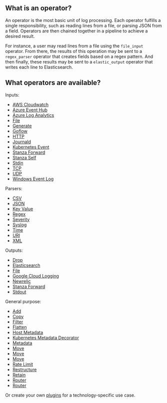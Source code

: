 ## What is an operator?
An operator is the most basic unit of log processing. Each operator fulfills a single responsibility, such as reading lines from a file, or parsing JSON from a field. Operators are then chained together in a pipeline to achieve a desired result.

For instance, a user may read lines from a file using the `file_input` operator. From there, the results of this operation may be sent to a `regex_parser` operator that creates fields based on a regex pattern. And then finally, these results may be sent to a `elastic_output` operator that writes each line to Elasticsearch.


## What operators are available?

Inputs:
- [AWS Cloudwatch](/docs/operators/aws_cloudwatch_input.md)
- [Azure Event Hub](/docs/operators/azure_event_hub_input.md)
- [Azure Log Analytics](/docs/operators/azure_log_analytics_input.md)
- [File](/docs/operators/file_input.md)
- [Generate](https://github.com/open-telemetry/opentelemetry-log-collection/blob/main/docs/operators/generate_input.md)
- [Goflow](/docs/operators/goflow_input.md)
- [HTTP](/docs/operators/http_input.md)
- [Journald](/docs/operators/journald_input.md)
- [Kubernetes Event](https://github.com/open-telemetry/opentelemetry-log-collection/blob/main/docs/operators/k8s_event_input)
- [Stanza Forward](/docs/operators/forward_input.md)
- [Stanza Self](https://github.com/open-telemetry/opentelemetry-log-collection/blob/main/docs/operators/stanza_input.md)
- [Stdin](https://github.com/open-telemetry/opentelemetry-log-collection/blob/main/docs/operators/stdin.md)
- [TCP](https://github.com/open-telemetry/opentelemetry-log-collection/blob/main/docs/operators/tcp_input.md)
- [UDP](https://github.com/open-telemetry/opentelemetry-log-collection/blob/main/docs/operators/udp_input.md)
- [Windows Event Log](/docs/operators/windows_eventlog_input.md)

Parsers:
- [CSV](/docs/operators/csv_parser.md)
- [JSON](https://github.com/open-telemetry/opentelemetry-log-collection/blob/main/docs/operators/json_parser.md)
- [Key Value](/docs/operators/key_value_parser.md)
- [Regex](https://github.com/open-telemetry/opentelemetry-log-collection/blob/main/docs/operators/regex_parser.md)
- [Severity](https://github.com/open-telemetry/opentelemetry-log-collection/blob/main/docs/operators/severity_parser.md)
- [Syslog](https://github.com/open-telemetry/opentelemetry-log-collection/blob/main/docs/operators/syslog_parser.md)
- [Time](https://github.com/open-telemetry/opentelemetry-log-collection/blob/main/docs/operators/time_parser.md)
- [URI](https://github.com/open-telemetry/opentelemetry-log-collection/blob/main/docs/operators/uri_parser.md)
- [XML](/docs/operators/xml_parser.md)

Outputs:
- [Drop](https://github.com/open-telemetry/opentelemetry-log-collection/blob/main/docs/operators/drop_output.md)
- [Elasticsearch](/docs/operators/elastic_output.md)
- [File](https://github.com/open-telemetry/opentelemetry-log-collection/blob/main/docs/operators/file_output.md)
- [Google Cloud Logging](/docs/operators/google_cloud_output.md)
- [Newrelic](docs/operators/newrelic_output.md)
- [Stanza Forward](docs/operators/forward_output.md)
- [Stdout](https://github.com/open-telemetry/opentelemetry-log-collection/blob/main/docs/operators/stdout.md)

General purpose:
- [Add](https://github.com/open-telemetry/opentelemetry-log-collection/blob/main/docs/operators/add.md)
- [Copy](https://github.com/open-telemetry/opentelemetry-log-collection/blob/main/docs/operators/copy.md)
- [Filter](https://github.com/open-telemetry/opentelemetry-log-collection/blob/main/docs/operators/filter.md)
- [Flatten](https://github.com/open-telemetry/opentelemetry-log-collection/blob/main/docs/operators/flatten.md)
- [Host Metadata](/docs/operators/host_metadata.md)
- [Kubernetes Metadata Decorator](/docs/operators/k8s_metadata_decorator.md)
- [Metadata](https://github.com/open-telemetry/opentelemetry-log-collection/blob/main/docs/operators/metadata.md)
- [Move](https://github.com/open-telemetry/opentelemetry-log-collection/blob/main/docs/operators/move.md)
- [Move](https://github.com/open-telemetry/opentelemetry-log-collection/blob/main/docs/operators/recombine.md)
- [Move](https://github.com/open-telemetry/opentelemetry-log-collection/blob/main/docs/operators/remove.md)
- [Rate Limit](/docs/operators/rate_limit.md)
- [Restructure](https://github.com/open-telemetry/opentelemetry-log-collection/blob/main/docs/operators/restructure.md)
- [Retain](https://github.com/open-telemetry/opentelemetry-log-collection/blob/main/docs/operators/retain.md)
- [Router](/docs/operators/router.md)
- [Router](https://github.com/open-telemetry/opentelemetry-log-collection/blob/main/docs/operators/router.md)

Or create your own [plugins](/docs/plugins.md) for a technology-specific use case.
